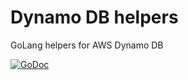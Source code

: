 # Dynamo DB helpers

GoLang helpers for AWS Dynamo DB

[![GoDoc](https://godoc.org/github.com/qapi/nile/dyndb?status.svg)](https://godoc.org/github.com/qapi/nile/dyndb)

